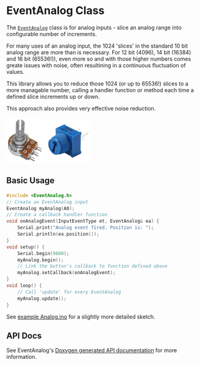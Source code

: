 # EventAnalog Class

The [`EventAnalog`](EventAnalog.md) class is for analog inputs - slice an analog range into configurable number of increments. 

For many uses of an analog input, the 1024 'slices' in the standard 10 bit analog range are more than is necessary. For 12 bit (4096), 14 bit (16384) and 16 bit (65536!)), even more so and with those higher numbers comes greate issues with noise, often resultining in a continuous fluctuation of values. 

This library allows you to reduce those 1024 (or up to 65536!) slices to a more managable number, calling a handler function or method each time a defined slice increments up or down.

This approach also provides very effective noise reduction.

![button](../images/potentiometer.png) ![button](../images/pcb-potentiometer.png)


## Basic Usage


```cpp
#include <EventAnalog.h>
// Create an EventAnalog input
EventAnalog myAnalog(A0);
// Create a callback handler function
void onAnalogEvent(InputEventType et, EventAnalog& ea) {
    Serial.print("Analog event fired. Position is: ");
    Serial.println(ea.position());
}
void setup() {
    Serial.begin(9600);
    myAnalog.begin();
    // Link the button's callback to function defined above
    myAnalog.setCallback(onAnalogEvent);
}
void loop() {
    // Call 'update' for every EventAnalog
    myAnalog.update();
}
```

See [example Analog.ino](../examples/Analog/Analog.ino) for a slightly more detailed sketch.

## API Docs

See EventAnalog's [Doxygen generated API documentation](https://stutchbury.github.io/InputEvents/api/classEventAnalog.html) for more information.

